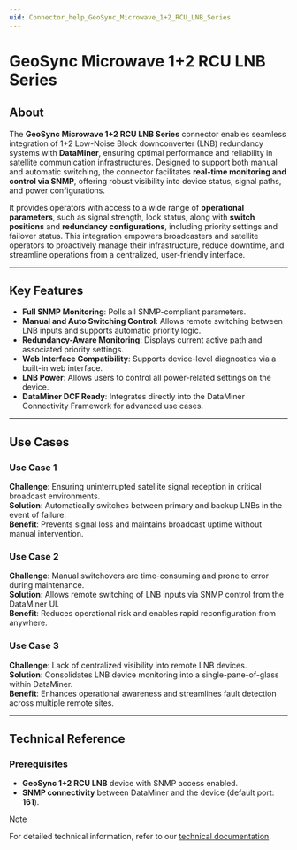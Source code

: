 ```yaml
---
uid: Connector_help_GeoSync_Microwave_1+2_RCU_LNB_Series
---
```

# GeoSync Microwave 1+2 RCU LNB Series

## About

The **GeoSync Microwave 1+2 RCU LNB Series** connector enables seamless integration of 1+2 Low-Noise Block downconverter (LNB) redundancy systems with **DataMiner**, ensuring optimal performance and reliability in satellite communication infrastructures. Designed to support both manual and automatic switching, the connector facilitates **real-time monitoring and control via SNMP**, offering robust visibility into device status, signal paths, and power configurations.

It provides operators with access to a wide range of **operational parameters**, such as signal strength, lock status, along with **switch positions** and **redundancy configurations**, including priority settings and failover status. This integration empowers broadcasters and satellite operators to proactively manage their infrastructure, reduce downtime, and streamline operations from a centralized, user-friendly interface.


---

## Key Features

- **Full SNMP Monitoring**: Polls all SNMP-compliant parameters.  
- **Manual and Auto Switching Control**: Allows remote switching between LNB inputs and supports automatic priority logic.  
- **Redundancy-Aware Monitoring**: Displays current active path and associated priority settings.  
- **Web Interface Compatibility**: Supports device-level diagnostics via a built-in web interface.  
- **LNB Power**: Allows users to control all power-related settings on the device.  
- **DataMiner DCF Ready**: Integrates directly into the DataMiner Connectivity Framework for advanced use cases.  

---

## Use Cases

### Use Case 1  
**Challenge**: Ensuring uninterrupted satellite signal reception in critical broadcast environments.  
**Solution**: Automatically switches between primary and backup LNBs in the event of failure.  
**Benefit**: Prevents signal loss and maintains broadcast uptime without manual intervention.

### Use Case 2  
**Challenge**: Manual switchovers are time-consuming and prone to error during maintenance.  
**Solution**: Allows remote switching of LNB inputs via SNMP control from the DataMiner UI.  
**Benefit**: Reduces operational risk and enables rapid reconfiguration from anywhere.

### Use Case 3  
**Challenge**: Lack of centralized visibility into remote LNB devices.  
**Solution**: Consolidates LNB device monitoring into a single-pane-of-glass within DataMiner.  
**Benefit**: Enhances operational awareness and streamlines fault detection across multiple remote sites.

---

## Technical Reference

### Prerequisites

- **GeoSync 1+2 RCU LNB** device with SNMP access enabled.  
- **SNMP connectivity** between DataMiner and the device (default port: **161**).  

> [!NOTE]
> For detailed technical information, refer to our [technical documentation](xref:Connector_help_GeoSync_Microwave_1_2_RCU_LNB_Series_Technical).
